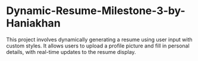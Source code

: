 # Dynamic-Resume-Milestone-3-by-Haniakhan
This project involves dynamically generating a resume using user input with custom styles. It allows users to upload a profile picture and fill in personal details, with real-time updates to the resume display.
